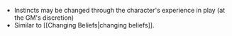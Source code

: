 - Instincts may be changed through the character's experience in play (at the GM's discretion)
- Similar to [[Changing Beliefs|changing beliefs]].